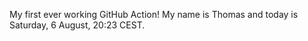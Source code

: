 My first ever working GitHub Action!
My name is Thomas and today is Saturday, 6 August, 20:23 CEST. 
